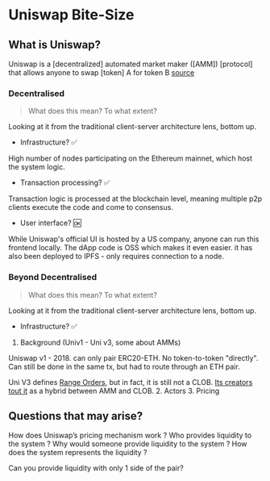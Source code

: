 # Uniswap Bite-Size



## What is Uniswap?
Uniswap is a [decentralized] automated market maker ([AMM]) [protocol] that allows anyone to swap [token] A for token B [source](https://mirror.xyz/roherrera.eth/BMg6IoBHO8fNuyvmAuSDqjWf3ur-YZEAsNyG-aA1f9Y)

### Decentralised

> What does this mean? To what extent?

Looking at it from the traditional client-server architecture lens, bottom up.

- Infrastructure? ✅

High number of nodes participating on the Ethereum mainnet, which host the system logic.

- Transaction processing? ✅

Transaction logic is processed at the blockchain level, meaning multiple p2p clients execute the code and come to consensus.

- User interface? 🆗 

While Uniswap's official UI is hosted by a US company, anyone can run this frontend locally. The dApp code is OSS which makes it even easier. it has also been deployed to IPFS - only requires connection to a node.

### Beyond Decentralised

> What does this mean? To what extent?

Looking at it from the traditional client-server architecture lens, bottom up.

- Infrastructure? ✅


1. Background (Univ1 - Uni v3, some about AMMs)

Uniswap v1 - 2018. can only pair ERC20-ETH. No token-to-token "directly". Can still be done in the same tx, but had to route through an ETH pair. 

Uni V3 defines [Range Orders](https://docs.uniswap.org/protocol/concepts/V3-overview/range-orders#buy-limit-orders), but in fact, it is still not a CLOB. [Its creators tout it](https://twitter.com/danrobinson/status/1504867385009852419?s=20&t=Gm0NAAlzU5Yt9huMjuSgcQ) as a hybrid between AMM and CLOB.
2. Actors
3. Pricing


## Questions that may arise?

How does Uniswap’s pricing mechanism work ?
Who provides liquidity to the system ?
Why would someone provide liquidity to the system ?
How does the system represents the liquidity ?

Can you provide liquidity with only 1 side of the pair?
